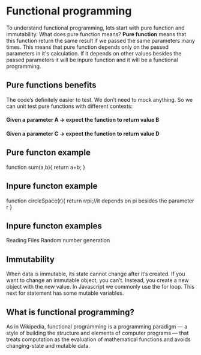 # Functional programming
To understand functional programming, lets start with pure function and immutability. What does pure function means? **Pure function** means that this function return the same result if we passed the same parameters many times. This means that pure function depends only on the passed parameters in it's calculation. If it depends on other values besides the passed parameters it will be inpure function and it will be a functional programming.

## Pure functions benefits
The code’s definitely easier to test. We don’t need to mock anything. So we can unit test pure functions with different contexts:
#### Given a parameter A → expect the function to return value B
#### Given a parameter C → expect the function to return value D

## Pure functon example
function sum(a,b){
    return a+b;
}

## Inpure functon example
function circleSpace(r){
    return r*r*pi;//it depends on pi besides the parameter r
}

## Inpure functon examples
Reading Files
Random number generation

## Immutability
When data is immutable, its state cannot change after it’s created. If you want to change an immutable object, you can’t. Instead, you create a new object with the new value.
In Javascript we commonly use the for loop. This next for statement has some mutable variables.

## What is functional programming?
As in Wikipedia, functional programming is a programming paradigm — a style of building the structure and elements of computer programs — that treats computation as the evaluation of mathematical functions and avoids changing-state and mutable data.









